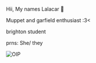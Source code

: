Hii, My names Lalacar󠁧󠁢 🌸

Muppet and garfield enthusiast :3<

brighton student

prns: She/ they 

![OIP](https://github.com/user-attachments/assets/fda8538d-b9db-4a97-bd39-9116bc188eb8)

<!---
Lalacrasella/Lalacrasella is a ✨ special ✨ repository because its `README.md` (this file) appears on your GitHub profile.
You can click the Preview link to take a look at your changes.
--->
